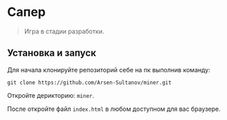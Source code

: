 # Сапер #
>Игра в стадии разработки.
## Установка и запуск ##
Для начала клонируйте репозиторий себе на пк выполнив команду: 

`git clone https://github.com/Arsen-Sultanov/miner.git`

Откройте дерикторию: `miner`.

После откройте файл `index.html` в любом доступном для вас браузере.
